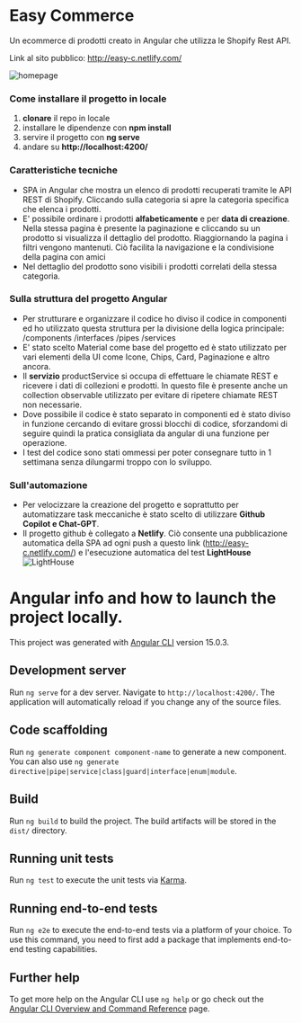 # Easy Commerce
Un ecommerce di prodotti creato in Angular che utilizza le Shopify Rest API.

Link al sito pubblico: http://easy-c.netlify.com/

![homepage](https://i.ibb.co/wr2wXr1/Easy-Commerce-hp.png)

### Come installare il progetto in locale
1. **clonare** il repo in locale
2. installare le dipendenze con **npm install**
3. servire il progetto con **ng serve**
4. andare su **http://localhost:4200/**


### Caratteristiche tecniche
* SPA in Angular che mostra un elenco di prodotti recuperati tramite le API REST di Shopify. Cliccando sulla categoria si apre la categoria specifica che elenca i prodotti.
* E' possibile ordinare i prodotti **alfabeticamente** e per **data di creazione**. Nella stessa pagina è presente la paginazione e cliccando su un prodotto si visualizza il dettaglio del prodotto. Riaggiornando la pagina i filtri vengono mantenuti. Ciò facilita la navigazione e la condivisione della pagina con amici
* Nel dettaglio del prodotto sono visibili i prodotti correlati della stessa categoria.

### Sulla struttura del progetto Angular
* Per strutturare e organizzare il codice ho diviso il codice in componenti ed ho utilizzato questa struttura per la divisione della logica principale:  /components /interfaces /pipes /services
* E' stato scelto Material come base del progetto ed è stato utilizzato per vari elementi della UI come Icone, Chips, Card, Paginazione e altro ancora.
* Il **servizio** productService si occupa di effettuare le chiamate REST e ricevere i dati di collezioni e prodotti. In questo file è presente anche un collection observable utilizzato per evitare di ripetere chiamate REST non necessarie.
* Dove possibile il codice è stato separato in componenti ed è stato diviso in funzione cercando di evitare grossi blocchi di codice, sforzandomi di seguire quindi la pratica consigliata da angular di una funzione per operazione.
* I test del codice sono stati ommessi per poter consegnare tutto in 1 settimana senza dilungarmi troppo con lo sviluppo.

### Sull'automazione
* Per velocizzare la creazione del progetto e soprattutto per automatizzare task meccaniche è stato scelto di utilizzare **Github Copilot e Chat-GPT**.
* Il progetto github è collegato a **Netlify**. Ciò consente una pubblicazione automatica della SPA ad ogni push a questo link (http://easy-c.netlify.com/) e l'esecuzione automatica del test **LightHouse**
![LightHouse](https://i.ibb.co/hZ70JVz/Deploy-details-easy-c.png)






# Angular info and how to launch the project locally.

This project was generated with [Angular CLI](https://github.com/angular/angular-cli) version 15.0.3.

## Development server

Run `ng serve` for a dev server. Navigate to `http://localhost:4200/`. The application will automatically reload if you change any of the source files.

## Code scaffolding

Run `ng generate component component-name` to generate a new component. You can also use `ng generate directive|pipe|service|class|guard|interface|enum|module`.

## Build

Run `ng build` to build the project. The build artifacts will be stored in the `dist/` directory.

## Running unit tests

Run `ng test` to execute the unit tests via [Karma](https://karma-runner.github.io).

## Running end-to-end tests

Run `ng e2e` to execute the end-to-end tests via a platform of your choice. To use this command, you need to first add a package that implements end-to-end testing capabilities.

## Further help

To get more help on the Angular CLI use `ng help` or go check out the [Angular CLI Overview and Command Reference](https://angular.io/cli) page.
